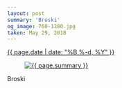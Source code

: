 ```yaml
---
layout: post
summary: 'Broski'
og_image: 760-1280.jpg
taken: May 29, 2018
---
```


<div class="post">
 <time>
  <a href="/760">
   {{ page.date | date: "%B %-d, %Y" }}
  </a>
 </time>
 <a href="/760">
  <figure data-taken="5/29/2018">
   <img alt="{{ page.summary }}" sizes="(min-width: 700px) 50vw, calc(100vw - 2rem)" src="{{ site.assets_url }}/760-640.jpg" srcset="{{ site.assets_url }}/760-320.jpg 320w, {{ site.assets_url }}/760-640.jpg 640w, {{ site.assets_url }}/760-960.jpg 960w, {{ site.assets_url }}/760-1280.jpg 1280w"/>
  </figure>
 </a>
 <span>
  Broski
 </span>
</div>
